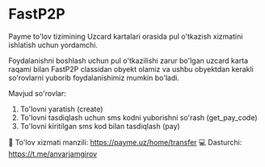 # FastP2P

Payme to'lov tizimining Uzcard kartalari orasida pul o'tkazish xizmatini ishlatish uchun yordamchi.


Foydalanishni boshlash uchun pul o'tkazilishi zarur bo'lgan uzcard karta raqami bilan FastP2P classidan obyekt olamiz va ushbu obyektdan kerakli so'rovlarni yuborib foydalanishimiz mumkin bo'ladi.


Mavjud so'rovlar:

1. To'lovni yaratish (create)
2. To'lovni tasdiqlash uchun sms kodni yuborishni so'rash (get_pay_code)
3. To'lovni kiritilgan sms kod bilan tasdiqlash (pay)


🔗 To'lov xizmati manzili: https://payme.uz/home/transfer
💻 Dasturchi: https://t.me/anvarjamgirov
